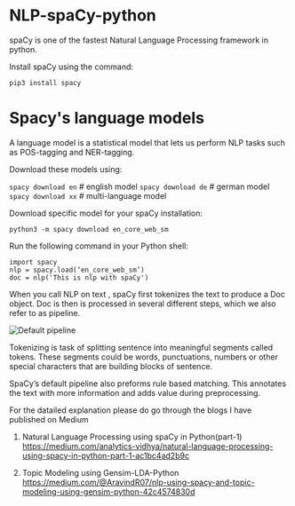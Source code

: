 # NLP-spaCy-python

spaCy is one of the fastest Natural Language Processing framework in python.

Install spaCy using the command:

`pip3 install spacy`

# Spacy's language models

A language model is a statistical model that lets us perform NLP tasks such as POS-tagging and NER-tagging.

Download these models using:

`spacy download en` # english model
`spacy download de` # german model
`spacy download xx` # multi-language model

Download specific model for your spaCy installation:

`python3 -m spacy download en_core_web_sm`

Run the following command in your Python shell:
```
import spacy
nlp = spacy.load(‘en_core_web_sm’)
doc = nlp('This is nlp with spaCy')
```
When you call NLP on text , spaCy first tokenizes the text to produce a Doc object. Doc is then is processed in several different steps, which we also refer to as pipeline.

![Default pipeline](https://miro.medium.com/max/613/1*gP6Hm4OIjWwMz2rVHTaWJQ.png)

Tokenizing is task of splitting sentence into meaningful segments called tokens. These segments could be words, punctuations, numbers or other special characters that are building blocks of sentence.

SpaCy’s default pipeline also preforms rule based matching. This annotates the text with more information and adds value during preprocessing.

For the datailed explanation please do go through the blogs I have published on Medium

1. Natural Language Processing using spaCy in Python(part-1)
https://medium.com/analytics-vidhya/natural-language-processing-using-spacy-in-python-part-1-ac1bc4ad2b9c

2. Topic Modeling using Gensim-LDA-Python
https://medium.com/@AravindR07/nlp-using-spacy-and-topic-modeling-using-gensim-python-42c4574830d
